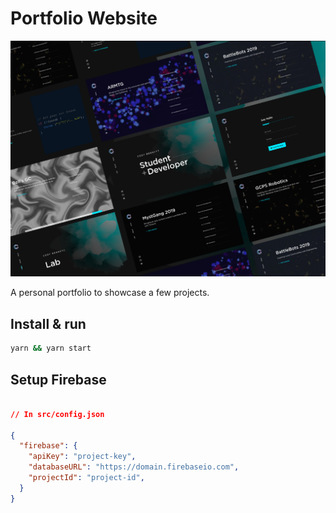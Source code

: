 # Portfolio Website

![Site preview](/preview.png)

A personal portfolio to showcase a few projects.

## Install & run

```bash
yarn && yarn start
```

## Setup Firebase

```json

// In src/config.json

{
  "firebase": {
    "apiKey": "project-key",
    "databaseURL": "https://domain.firebaseio.com",
    "projectId": "project-id",
  }
}
```
